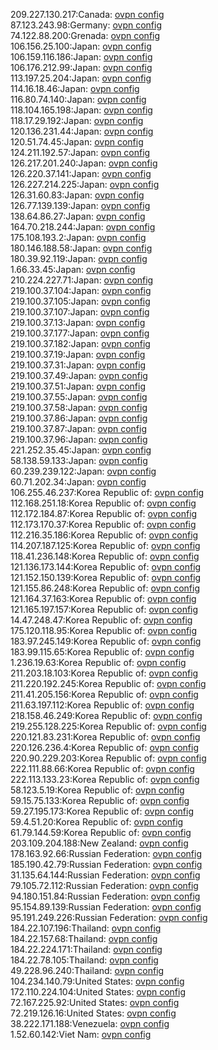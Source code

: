 209.227.130.217:Canada: [ovpn config](vpn/209_227_130_217.ovpn)  
87.123.243.98:Germany: [ovpn config](vpn/87_123_243_98.ovpn)  
74.122.88.200:Grenada: [ovpn config](vpn/74_122_88_200.ovpn)  
106.156.25.100:Japan: [ovpn config](vpn/106_156_25_100.ovpn)  
106.159.116.186:Japan: [ovpn config](vpn/106_159_116_186.ovpn)  
106.176.212.99:Japan: [ovpn config](vpn/106_176_212_99.ovpn)  
113.197.25.204:Japan: [ovpn config](vpn/113_197_25_204.ovpn)  
114.16.18.46:Japan: [ovpn config](vpn/114_16_18_46.ovpn)  
116.80.74.140:Japan: [ovpn config](vpn/116_80_74_140.ovpn)  
118.104.165.198:Japan: [ovpn config](vpn/118_104_165_198.ovpn)  
118.17.29.192:Japan: [ovpn config](vpn/118_17_29_192.ovpn)  
120.136.231.44:Japan: [ovpn config](vpn/120_136_231_44.ovpn)  
120.51.74.45:Japan: [ovpn config](vpn/120_51_74_45.ovpn)  
124.211.192.57:Japan: [ovpn config](vpn/124_211_192_57.ovpn)  
126.217.201.240:Japan: [ovpn config](vpn/126_217_201_240.ovpn)  
126.220.37.141:Japan: [ovpn config](vpn/126_220_37_141.ovpn)  
126.227.214.225:Japan: [ovpn config](vpn/126_227_214_225.ovpn)  
126.31.60.83:Japan: [ovpn config](vpn/126_31_60_83.ovpn)  
126.77.139.139:Japan: [ovpn config](vpn/126_77_139_139.ovpn)  
138.64.86.27:Japan: [ovpn config](vpn/138_64_86_27.ovpn)  
164.70.218.244:Japan: [ovpn config](vpn/164_70_218_244.ovpn)  
175.108.193.2:Japan: [ovpn config](vpn/175_108_193_2.ovpn)  
180.146.188.58:Japan: [ovpn config](vpn/180_146_188_58.ovpn)  
180.39.92.119:Japan: [ovpn config](vpn/180_39_92_119.ovpn)  
1.66.33.45:Japan: [ovpn config](vpn/1_66_33_45.ovpn)  
210.224.227.71:Japan: [ovpn config](vpn/210_224_227_71.ovpn)  
219.100.37.104:Japan: [ovpn config](vpn/219_100_37_104.ovpn)  
219.100.37.105:Japan: [ovpn config](vpn/219_100_37_105.ovpn)  
219.100.37.107:Japan: [ovpn config](vpn/219_100_37_107.ovpn)  
219.100.37.13:Japan: [ovpn config](vpn/219_100_37_13.ovpn)  
219.100.37.177:Japan: [ovpn config](vpn/219_100_37_177.ovpn)  
219.100.37.182:Japan: [ovpn config](vpn/219_100_37_182.ovpn)  
219.100.37.19:Japan: [ovpn config](vpn/219_100_37_19.ovpn)  
219.100.37.31:Japan: [ovpn config](vpn/219_100_37_31.ovpn)  
219.100.37.49:Japan: [ovpn config](vpn/219_100_37_49.ovpn)  
219.100.37.51:Japan: [ovpn config](vpn/219_100_37_51.ovpn)  
219.100.37.55:Japan: [ovpn config](vpn/219_100_37_55.ovpn)  
219.100.37.58:Japan: [ovpn config](vpn/219_100_37_58.ovpn)  
219.100.37.86:Japan: [ovpn config](vpn/219_100_37_86.ovpn)  
219.100.37.87:Japan: [ovpn config](vpn/219_100_37_87.ovpn)  
219.100.37.96:Japan: [ovpn config](vpn/219_100_37_96.ovpn)  
221.252.35.45:Japan: [ovpn config](vpn/221_252_35_45.ovpn)  
58.138.59.133:Japan: [ovpn config](vpn/58_138_59_133.ovpn)  
60.239.239.122:Japan: [ovpn config](vpn/60_239_239_122.ovpn)  
60.71.202.34:Japan: [ovpn config](vpn/60_71_202_34.ovpn)  
106.255.46.237:Korea Republic of: [ovpn config](vpn/106_255_46_237.ovpn)  
112.168.251.18:Korea Republic of: [ovpn config](vpn/112_168_251_18.ovpn)  
112.172.184.87:Korea Republic of: [ovpn config](vpn/112_172_184_87.ovpn)  
112.173.170.37:Korea Republic of: [ovpn config](vpn/112_173_170_37.ovpn)  
112.216.35.186:Korea Republic of: [ovpn config](vpn/112_216_35_186.ovpn)  
114.207.187.125:Korea Republic of: [ovpn config](vpn/114_207_187_125.ovpn)  
118.41.236.148:Korea Republic of: [ovpn config](vpn/118_41_236_148.ovpn)  
121.136.173.144:Korea Republic of: [ovpn config](vpn/121_136_173_144.ovpn)  
121.152.150.139:Korea Republic of: [ovpn config](vpn/121_152_150_139.ovpn)  
121.155.86.248:Korea Republic of: [ovpn config](vpn/121_155_86_248.ovpn)  
121.164.37.163:Korea Republic of: [ovpn config](vpn/121_164_37_163.ovpn)  
121.165.197.157:Korea Republic of: [ovpn config](vpn/121_165_197_157.ovpn)  
14.47.248.47:Korea Republic of: [ovpn config](vpn/14_47_248_47.ovpn)  
175.120.118.95:Korea Republic of: [ovpn config](vpn/175_120_118_95.ovpn)  
183.97.245.149:Korea Republic of: [ovpn config](vpn/183_97_245_149.ovpn)  
183.99.115.65:Korea Republic of: [ovpn config](vpn/183_99_115_65.ovpn)  
1.236.19.63:Korea Republic of: [ovpn config](vpn/1_236_19_63.ovpn)  
211.203.18.103:Korea Republic of: [ovpn config](vpn/211_203_18_103.ovpn)  
211.220.192.245:Korea Republic of: [ovpn config](vpn/211_220_192_245.ovpn)  
211.41.205.156:Korea Republic of: [ovpn config](vpn/211_41_205_156.ovpn)  
211.63.197.112:Korea Republic of: [ovpn config](vpn/211_63_197_112.ovpn)  
218.158.46.249:Korea Republic of: [ovpn config](vpn/218_158_46_249.ovpn)  
219.255.128.225:Korea Republic of: [ovpn config](vpn/219_255_128_225.ovpn)  
220.121.83.231:Korea Republic of: [ovpn config](vpn/220_121_83_231.ovpn)  
220.126.236.4:Korea Republic of: [ovpn config](vpn/220_126_236_4.ovpn)  
220.90.229.203:Korea Republic of: [ovpn config](vpn/220_90_229_203.ovpn)  
222.111.88.66:Korea Republic of: [ovpn config](vpn/222_111_88_66.ovpn)  
222.113.133.23:Korea Republic of: [ovpn config](vpn/222_113_133_23.ovpn)  
58.123.5.19:Korea Republic of: [ovpn config](vpn/58_123_5_19.ovpn)  
59.15.75.133:Korea Republic of: [ovpn config](vpn/59_15_75_133.ovpn)  
59.27.195.173:Korea Republic of: [ovpn config](vpn/59_27_195_173.ovpn)  
59.4.51.20:Korea Republic of: [ovpn config](vpn/59_4_51_20.ovpn)  
61.79.144.59:Korea Republic of: [ovpn config](vpn/61_79_144_59.ovpn)  
203.109.204.188:New Zealand: [ovpn config](vpn/203_109_204_188.ovpn)  
178.163.92.66:Russian Federation: [ovpn config](vpn/178_163_92_66.ovpn)  
185.190.42.79:Russian Federation: [ovpn config](vpn/185_190_42_79.ovpn)  
31.135.64.144:Russian Federation: [ovpn config](vpn/31_135_64_144.ovpn)  
79.105.72.112:Russian Federation: [ovpn config](vpn/79_105_72_112.ovpn)  
94.180.151.84:Russian Federation: [ovpn config](vpn/94_180_151_84.ovpn)  
95.154.89.139:Russian Federation: [ovpn config](vpn/95_154_89_139.ovpn)  
95.191.249.226:Russian Federation: [ovpn config](vpn/95_191_249_226.ovpn)  
184.22.107.196:Thailand: [ovpn config](vpn/184_22_107_196.ovpn)  
184.22.157.68:Thailand: [ovpn config](vpn/184_22_157_68.ovpn)  
184.22.224.171:Thailand: [ovpn config](vpn/184_22_224_171.ovpn)  
184.22.78.105:Thailand: [ovpn config](vpn/184_22_78_105.ovpn)  
49.228.96.240:Thailand: [ovpn config](vpn/49_228_96_240.ovpn)  
104.234.140.79:United States: [ovpn config](vpn/104_234_140_79.ovpn)  
172.110.224.104:United States: [ovpn config](vpn/172_110_224_104.ovpn)  
72.167.225.92:United States: [ovpn config](vpn/72_167_225_92.ovpn)  
72.219.126.16:United States: [ovpn config](vpn/72_219_126_16.ovpn)  
38.222.171.188:Venezuela: [ovpn config](vpn/38_222_171_188.ovpn)  
1.52.60.142:Viet Nam: [ovpn config](vpn/1_52_60_142.ovpn)  

